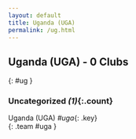```yaml
---
layout: default
title: Uganda (UGA)
permalink: /ug.html
---
```



## Uganda (UGA) - 0 Clubs
{: #ug }









### Uncategorized _(1)_{:.count}


Uganda  (UGA)  _#uga_{: .key} <br>
{: .team #uga }


 
